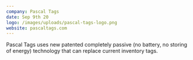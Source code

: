 ```yaml
---
company: Pascal Tags
date: Sep 9th 20
logo: /images/uploads/pascal-tags-logo.png
website: pascaltags.com
---
```

Pascal Tags uses new patented completely passive (no battery, no storing of energy) technology that can replace current inventory tags.